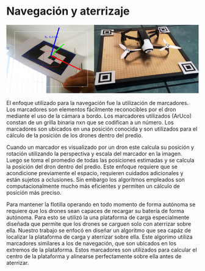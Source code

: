 # Navegación y aterrizaje

![Imagen 3](img3.png) 

El enfoque utilizado para la navegación fue la utilización de marcadores. Los marcadores son elementos fácilmente reconocibles por el dron mediante el uso de la cámara a bordo. Los marcadores utilizados (ArUco) constan de un grilla binaria nxn que se codifican a un número. Los marcadores son ubicados en una posición conocida y son utilizados para el cálculo de la posición de los drones dentro del predio. 

Cuando un marcador es visualizado por un dron este calcula su posición y rotación utilizando la perspectiva y escala del marcador en la imagen. Luego se toma el promedio de todas las posiciones estimadas y se calcula la posición del dron dentro del predio. Este enfoque requiere que se acondicione previamente el espacio, requieren cuidados adicionales y están sujetos a oclusiones. Sin embargo los algoritmos empleados son computacionalmente mucho más eficientes y permiten un cálculo de posición más preciso. 

Para mantener la flotilla operando en todo momento de forma autónoma se requiere que los drones sean capaces de recargar su batería de forma autónoma. Para esto se utilizó la una plataforma de carga especialmente diseñada que permite que los drones se carguen solo con aterrizar sobre ella. Nuestro trabajo se enfocó en diseñar un algoritmo que sea capáz de localizar la plataforma de carga y aterrizar sobre ella. Este algorimo utiliza marcadores similares a los de navegación, que son ubicados en los extremos de la plataforma. Estos marcadores son utilizados para calcular el centro de la plataforma y alinearse perfectamente sobre ella antes de aterrizar.

